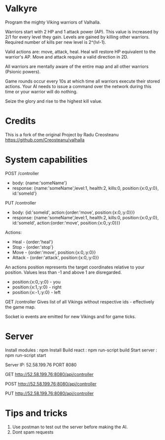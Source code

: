 # Valkyre

Program the mighty Viking warriors of Valhalla.

Warriors start with 2 HP and 1 attack power (AP). This value is increased by 2/1 for every level they gain. Levels are gained by killing other warriors. Required number of kills per new level is 2^(lvl-1).

Valid actions are: move, attack, heal. Heal will restore HP equivalent to the warrior's AP. Move and attack require a valid direction in 2D.

All warriors are mentally aware of the entire map and all other warriors (Psionic powers).

Game rounds occur every 10s at which time all warriors execute their stored actions. Your AI needs to issue a command over the network during this time or your warrior will do nothing.

Seize the glory and rise to the highest kill value.

# Credits

This is a fork of the original Project by Radu Creosteanu
https://github.com/Creosteanu/valhalla

# System capabilities

POST /controller

-   body: {name:'someName'}
-   response: {name:'someName',level:1, health:2, kills:0, position:{x:0,y:0}, id:'someId'}

PUT /controller

-   body: {id:'someId', action:{order:'move', position:{x:0,:y:0}}}
-   response: {name:'someName',level:1, health:2, kills:0, position:{x:0,y:0}, id:'someId', action:{order:'move', position:{x:0,:y:0}}}

Actions:

-   Heal - {order:'heal'}
-   Stop - {order:'stop'}
-   Move - {order:'move', position:{x:0,:y:0}}
-   Attack - {order:'attack', position:{x:0,:y:0}}

An actions position represents the target coordinates relative to your position.
Values less than -1 and above 1 are disregarded.

-   position:{x:0,:y:0} - you
-   position:{x:1,:y:0} - right
-   position:{x:-1,:y:0} - left

GET /controller
Gives list of all Vikings without respective ids - effectively the game map.

Socket io events are emitted for new Vikings and for game ticks.

# Server

Install modules : npm Install
Build react : npm run-script build
Start server : npm run-script start

Server IP: 52.58.199.76 PORT 8080

GET http://52.58.199.76:8080/api/controller

POST http://52.58.199.76:8080/api/controller

PUT http://52.58.199.76:8080/api/controller

# Tips and tricks

1. Use postman to test out the server before making the AI.
2. Dont spam requests
